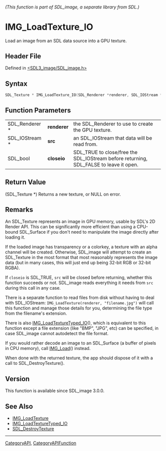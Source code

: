 ###### (This function is part of SDL_image, a separate library from SDL.)
# IMG_LoadTexture_IO

Load an image from an SDL data source into a GPU texture.

## Header File

Defined in [<SDL3_image/SDL_image.h>](https://github.com/libsdl-org/SDL_image/blob/main/include/SDL3_image/SDL_image.h)

## Syntax

```c
SDL_Texture * IMG_LoadTexture_IO(SDL_Renderer *renderer, SDL_IOStream *src, SDL_bool closeio);
```

## Function Parameters

|                |              |                                                                                       |
| -------------- | ------------ | ------------------------------------------------------------------------------------- |
| SDL_Renderer * | **renderer** | the SDL_Renderer to use to create the GPU texture.                                    |
| SDL_IOStream * | **src**      | an SDL_IOStream that data will be read from.                                          |
| SDL_bool       | **closeio**  | SDL_TRUE to close/free the SDL_IOStream before returning, SDL_FALSE to leave it open. |

## Return Value

(SDL_Texture *) Returns a new texture, or NULL on error.

## Remarks

An SDL_Texture represents an image in GPU memory, usable by SDL's 2D Render
API. This can be significantly more efficient than using a CPU-bound
SDL_Surface if you don't need to manipulate the image directly after
loading it.

If the loaded image has transparency or a colorkey, a texture with an alpha
channel will be created. Otherwise, SDL_image will attempt to create an
SDL_Texture in the most format that most reasonably represents the image
data (but in many cases, this will just end up being 32-bit RGB or 32-bit
RGBA).

If `closeio` is SDL_TRUE, `src` will be closed before returning, whether
this function succeeds or not. SDL_image reads everything it needs from
`src` during this call in any case.

There is a separate function to read files from disk without having to deal
with SDL_IOStream: `IMG_LoadTexture(renderer, "filename.jpg")` will call
this function and manage those details for you, determining the file type
from the filename's extension.

There is also [IMG_LoadTextureTyped_IO](IMG_LoadTextureTyped_IO)(), which
is equivalent to this function except a file extension (like "BMP", "JPG",
etc) can be specified, in case SDL_image cannot autodetect the file format.

If you would rather decode an image to an SDL_Surface (a buffer of pixels
in CPU memory), call [IMG_Load](IMG_Load)() instead.

When done with the returned texture, the app should dispose of it with a
call to SDL_DestroyTexture().

## Version

This function is available since SDL_image 3.0.0.

## See Also

- [IMG_LoadTexture](IMG_LoadTexture)
- [IMG_LoadTextureTyped_IO](IMG_LoadTextureTyped_IO)
- [SDL_DestroyTexture](SDL_DestroyTexture)

----
[CategoryAPI](CategoryAPI), [CategoryAPIFunction](CategoryAPIFunction)

